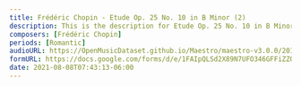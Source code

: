 ```yaml
---
title: Frédéric Chopin - Etude Op. 25 No. 10 in B Minor (2)
description: This is the description for Etude Op. 25 No. 10 in B Minor by Frédéric Chopin
composers: [Frédéric Chopin]
periods: [Romantic]
audioURL: https://OpenMusicDataset.github.io/Maestro/maestro-v3.0.0/2011/MIDI-Unprocessed_20_R1_2011_MID--AUDIO_R1-D8_03_Track03_wav.midi
formURL: https://docs.google.com/forms/d/e/1FAIpQLSd2X89N7UFO346GFFiZZQGwtqDMrybQoBBWYbWJllOcfUP7rA/viewform
date: 2021-08-08T07:43:13-06:00
---
```

